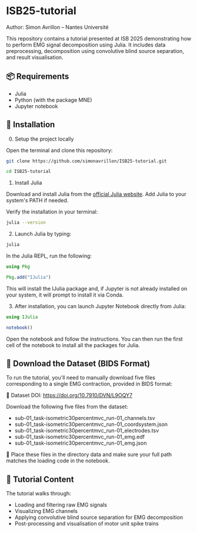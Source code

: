 # ISB25-tutorial
Author: Simon Avrillon – Nantes Université

This repository contains a tutorial presented at ISB 2025 demonstrating how to perform EMG signal decomposition using Julia. It includes data preprocessing, decomposition using convolutive blind source separation, and result visualisation.

## 📦 Requirements

- Julia
- Python (with the package MNE)
- Jupyter notebook

## 🔧 Installation
0. Setup the project locally

Open the terminal and clone this repository:

```bash
git clone https://github.com/simonavrillon/ISB25-tutorial.git
```
```bash
cd ISB25-tutorial
```

1. Install Julia

Download and install Julia from the [official Julia website](https://julialang.org/downloads/). Add Julia to your system's PATH if needed.

Verify the installation in your terminal:

```bash
julia --version
```

2. Launch Julia by typing:

```bash
julia
```

In the Julia REPL, run the following:

```julia
using Pkg
```
```julia
Pkg.add("IJulia")
```
This will install the IJulia package and, if Jupyter is not already installed on your system, it will prompt to install it via Conda.

3. After installation, you can launch Jupyter Notebook directly from Julia:

```julia
using IJulia
```
```julia
notebook()
```

Open the notebook and follow the instructions. You can then run the first cell of the notebook to install all the packages for Julia.

## 📂 Download the Dataset (BIDS Format)

To run the tutorial, you'll need to manually download five files corresponding to a single EMG contraction, provided in BIDS format:

🔗 Dataset DOI: https://doi.org/10.7910/DVN/L9OQY7

Download the following five files from the dataset:

- sub-01_task-isometric30percentmvc_run-01_channels.tsv
- sub-01_task-isometric30percentmvc_run-01_coordsystem.json
- sub-01_task-isometric30percentmvc_run-01_electrodes.tsv
- sub-01_task-isometric30percentmvc_run-01_emg.edf
- sub-01_task-isometric30percentmvc_run-01_emg.json

📁 Place these files in the directory data and make sure your full path matches the loading code in the notebook.

## 🧠 Tutorial Content

The tutorial walks through:

- Loading and filtering raw EMG signals
- Visualizing EMG channels
- Applying convolutive blind source separation for EMG decomposition
- Post-processing and visualisation of motor unit spike trains
